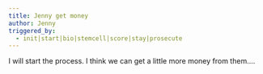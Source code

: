```yaml
---
title: Jenny get money
author: Jenny
triggered_by:
  - init|start|bio|stemcell|score|stay|prosecute
---
```

I will start the process. I think we can get a little more money from them....
